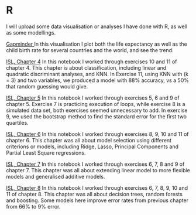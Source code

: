 # R
I will upload some data visualisation or analyses I have done with R, as well as some modellings.

<a href = "https://guillermomtzdibene.github.io/R/Gapminder_visualisation.html">Gapminder </a> In this visualisation I plot both the life expectancy as well as the child birth rate for several countries and the world, and see the trend.

<a href = "https://guillermomtzdibene.github.io/R/ISL_Chapter4_exercises.html">ISL, Chapter 4</a> In this notebook I worked through exercises 10 and 11 of chapter 4. This chapter is about classification, including linear and quadratic discriminant analyses, and KNN. In Exercise 11, using KNN with (k = 3) and two variables, we produced a model with 88% accuracy, vs a 50% that random guessing would give.

<a href = "https://guillermomtzdibene.github.io/R/ISL_Chapter5_exercises.html">ISL, Chapter 5</a> In this notebook I worked through exercises 5, 6 and 9 of chapter 5. Exercise 7 is practicing execution of loops, while exercise 8 is a simulated data set, both exercises seemed unnecessary to add. In exercise 9, we used the bootstrap method to find the standard error for the first two quartiles.

<a href = "https://guillermomtzdibene.github.io/R/ISL_Chapter6_exercises.html">ISL, Chapter 6</a> In this notebook I worked through exercises 8, 9, 10 and 11 of chapter 6. This chapter was all about model selection using different criterions or models, including Ridge, Lasso, Principal Components and Partial Least Square regressions.

<a href = "https://guillermomtzdibene.github.io/R/ISL_Chapter7_exercises.html">ISL, Chapter 7</a> In this notebook I worked through exercises 6, 7, 8 and 9 of chapter 7. This chapter was all about extending linear model to more flexible models and generalised additive models.

<a href = "https://guillermomtzdibene.github.io/R/ISL_Chapter8_exercises.html">ISL, Chapter 8</a> In this notebook I worked through exercises 6, 7, 8, 9, 10 and 11 of chapter 8. This chapter was all about decision trees, random forests and boosting. Some models here improve error rates from previous chapter from 66% to 9% error.
